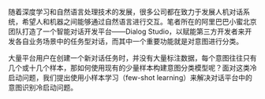 ##

随着深度学习和自然语言处理技术的发展，很多公司都在致力于发展人机对话系统，希望人和机器之间能够通过自然语言进行交互。笔者所在的阿里巴巴小蜜北京团队打造了一个智能对话开发平台——Dialog Studio，以赋能第三方开发者来开发各自业务场景中的任务型对话，而其中一个重要功能就是对意图进行分类。

大量平台用户在创建一个新对话任务时，并没有大量标注数据，每个意图往往只有几个或十几个样本，那如何使用现有的少量样本构建意图分类模型呢？面对这类冷启动问题，我们提出使用小样本学习（few-shot learning）来解决对话平台中的意图识别冷启动问题。


